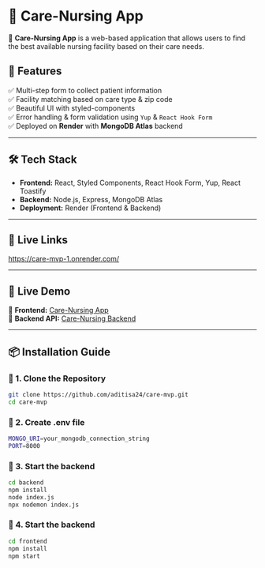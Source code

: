# 🏥 Care-Nursing App

🚀 **Care-Nursing App** is a web-based application that allows users to find the best available nursing facility based on their care needs.

## 🌟 Features
✅ Multi-step form to collect patient information  
✅ Facility matching based on care type & zip code  
✅ Beautiful UI with styled-components  
✅ Error handling & form validation using `Yup` & `React Hook Form`  
✅ Deployed on **Render** with **MongoDB Atlas** backend  

---

## 🛠️ Tech Stack
- **Frontend:** React, Styled Components, React Hook Form, Yup, React Toastify
- **Backend:** Node.js, Express, MongoDB Atlas
- **Deployment:** Render (Frontend & Backend)

---

## 📸 Live Links
https://care-mvp-1.onrender.com/

---

## 🚀 Live Demo
🔗 **Frontend:** [Care-Nursing App](https://care-mvp.onrender.com)  
🔗 **Backend API:** [Care-Nursing Backend](https://care-mvp.onrender.com/api)

---

## 📦 Installation Guide

### 🔹 1. Clone the Repository
```sh
git clone https://github.com/aditisa24/care-mvp.git
cd care-mvp
```

### 🔹 2. Create .env file
```sh
MONGO_URI=your_mongodb_connection_string
PORT=8000
```
### 🔹 3. Start the backend
```sh
cd backend
npm install
node index.js
npx nodemon index.js
```

### 🔹 4. Start the backend
```sh
cd frontend
npm install
npm start
```

